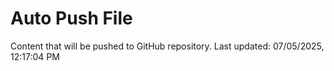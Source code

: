 # Auto Push File

Content that will be pushed to GitHub repository.
Last updated: 07/05/2025, 12:17:04 PM